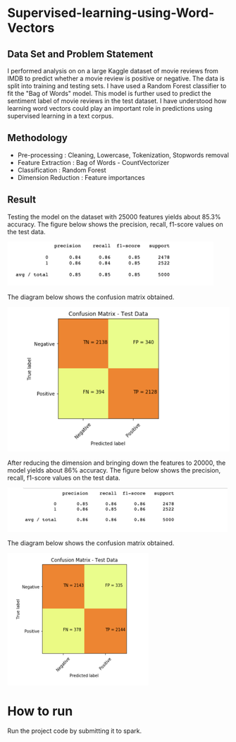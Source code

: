 # Supervised-learning-using-Word-Vectors


## Data Set and Problem Statement

I performed analysis on on a large Kaggle dataset of movie reviews from IMDB to predict whether a movie review is positive or negative. The data is split into training and testing sets. I have used a Random Forest classifier to fit the "Bag of Words" model. This model is further used to predict the sentiment label of movie reviews in the test dataset. I have understood how learning word vectors could play an important role in predictions using supervised learning in a text corpus.

## Methodology

* Pre-processing : Cleaning, Lowercase, Tokenization, Stopwords removal
* Feature Extraction : Bag of Words - CountVectorizer
* Classification : Random Forest
* Dimension Reduction : Feature importances


## Result


Testing the model on the dataset with 25000 features yields about 85.3% accuracy. The figure below shows the precision, recall, f1-score values on the test data.


<img src="https://github.com/oindrillac/Supervised-learning-using-Word-Vectors/blob/master/old.jpg" height="100" title="Old">

The diagram below shows the confusion matrix obtained.

<img src="https://github.com/oindrillac/Supervised-learning-using-Word-Vectors/blob/master/cm1.jpg" title="cm1">

After reducing the dimension and bringing down the features to 20000, the model yields about 86% accuracy. The figure below shows the precision, recall, f1-score values on the test data.

<img src="https://github.com/oindrillac/Supervised-learning-using-Word-Vectors/blob/master/reduced.jpg" width="500" height="100" title="Reduced">

The diagram below shows the confusion matrix obtained.

<img src="https://github.com/oindrillac/Supervised-learning-using-Word-Vectors/blob/master/cm2.jpg" width="320" height="300" title="cm2">

# How to run  

Run the project code by submitting it to spark.

